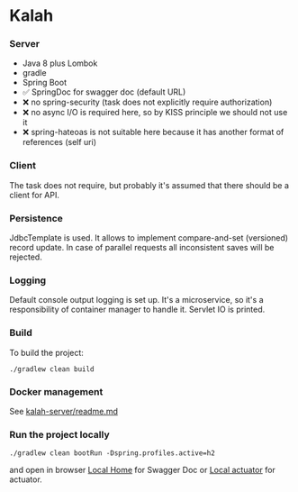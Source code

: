 # Kalah
### Server
- Java 8 plus Lombok
- gradle
- Spring Boot
- ✅ SpringDoc for swagger doc (default URL)
- ❌ no spring-security (task does not explicitly require authorization)
- ❌ no async I/O is required here, so by KISS principle we should not use it
- ❌ spring-hateoas is not suitable here because it has another format of references (self uri)

### Client
The task does not require, but probably it's assumed that there should be a client for API.

### Persistence
JdbcTemplate is used. It allows to implement compare-and-set (versioned) record update. In case of parallel requests all inconsistent saves will be rejected.

### Logging
Default console output logging is set up. It's a microservice, so it's a responsibility of container manager to handle it. Servlet IO is printed.

### Build
To build the project:
```shell
./gradlew clean build
```

### Docker management
See [kalah-server/readme.md](kalah-server/readme.md)

### Run the project locally
```shell
./gradlew clean bootRun -Dspring.profiles.active=h2
```
and open in browser [Local Home](http://localhost:8080/) for Swagger Doc or [Local actuator](http://localhost:8088/manage/) for actuator.
